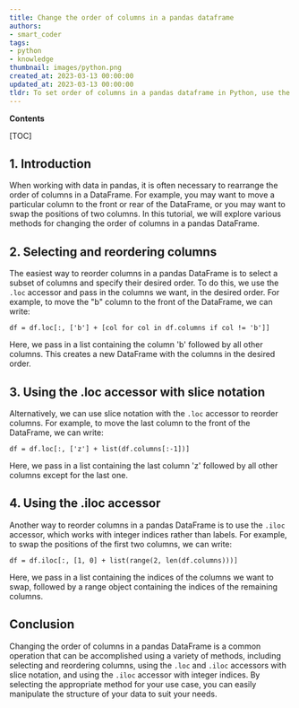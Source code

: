 ```yaml
---
title: Change the order of columns in a pandas dataframe
authors:
- smart_coder
tags:
- python
- knowledge
thumbnail: images/python.png
created_at: 2023-03-13 00:00:00
updated_at: 2023-03-13 00:00:00
tldr: To set order of columns in a pandas dataframe in Python, use the reindex() method and pass a list of columns in the desired order as argument.
---
```


**Contents**

[TOC]

## 1. Introduction
When working with data in pandas, it is often necessary to rearrange the order of columns in a DataFrame. For example, you may want to move a particular column to the front or rear of the DataFrame, or you may want to swap the positions of two columns. In this tutorial, we will explore various methods for changing the order of columns in a pandas DataFrame.

## 2. Selecting and reordering columns
The easiest way to reorder columns in a pandas DataFrame is to select a subset of columns and specify their desired order. To do this, we use the `.loc` accessor and pass in the columns we want, in the desired order. For example, to move the "b" column to the front of the DataFrame, we can write:

```
df = df.loc[:, ['b'] + [col for col in df.columns if col != 'b']]
```

Here, we pass in a list containing the column 'b' followed by all other columns. This creates a new DataFrame with the columns in the desired order.

## 3. Using the .loc accessor with slice notation
Alternatively, we can use slice notation with the `.loc` accessor to reorder columns. For example, to move the last column to the front of the DataFrame, we can write:

```
df = df.loc[:, ['z'] + list(df.columns[:-1])]
```

Here, we pass in a list containing the last column 'z' followed by all other columns except for the last one.

## 4. Using the .iloc accessor
Another way to reorder columns in a pandas DataFrame is to use the `.iloc` accessor, which works with integer indices rather than labels. For example, to swap the positions of the first two columns, we can write:

```
df = df.iloc[:, [1, 0] + list(range(2, len(df.columns)))]
```

Here, we pass in a list containing the indices of the columns we want to swap, followed by a range object containing the indices of the remaining columns.

## Conclusion
Changing the order of columns in a pandas DataFrame is a common operation that can be accomplished using a variety of methods, including selecting and reordering columns, using the `.loc` and `.iloc` accessors with slice notation, and using the `.iloc` accessor with integer indices. By selecting the appropriate method for your use case, you can easily manipulate the structure of your data to suit your needs.
